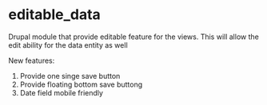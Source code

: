 # editable_data
Drupal module that provide editable feature for the views. This will allow the edit ability for the data entity as well

New features:
1. Provide one singe save button
2. Provide floating bottom save buttong
3. Date field mobile friendly
